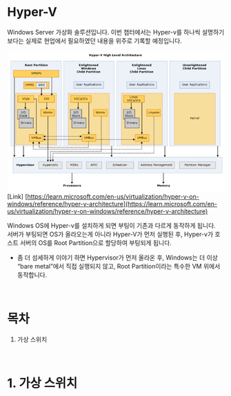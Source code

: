 # Hyper-V

Windows Server 가상화 솔루션입니다. 이번 챕터에서는 Hyper-v를 하나씩 설명하기 보다는 실제로 현업에서 필요하였던 내용을 위주로 기록할 예정입니다.

![](./MD_Images/17_00001.jpg)  
[Link] [https://learn.microsoft.com/en-us/virtualization/hyper-v-on-windows/reference/hyper-v-architecture](https://learn.microsoft.com/en-us/virtualization/hyper-v-on-windows/reference/hyper-v-architecture)

Windows OS에 Hyper-v를 설치하게 되면 부팅이 기존과 다르게 동작하게 됩니다.  
서버가 부팅되면 OS가 올라오는게 아니라 Hyper-V가 먼저 실행된 후, Hyper-v가 호스트 서버의 OS를 Root Partition으로 할당하여 부팅되게 됩니다.
* 좀 더 섬세하게 이야기 하면 Hypervisor가 먼저 올라온 후, Windows는 더 이상 “bare metal”에서 직접 실행되지 않고,
Root Partition이라는 특수한 VM 위에서 동작합니다.

<br>

# 목차 

1. 가상 스위치

<br>

# 1. 가상 스위치